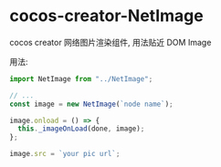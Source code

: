 # cocos-creator-NetImage

cocos creator 网络图片渲染组件, 用法贴近 DOM Image

用法:

```typescript
import NetImage from "../NetImage";

// ...
const image = new NetImage(`node name`);

image.onload = () => {
  this._imageOnLoad(done, image);
};

image.src = `your pic url`;
```
